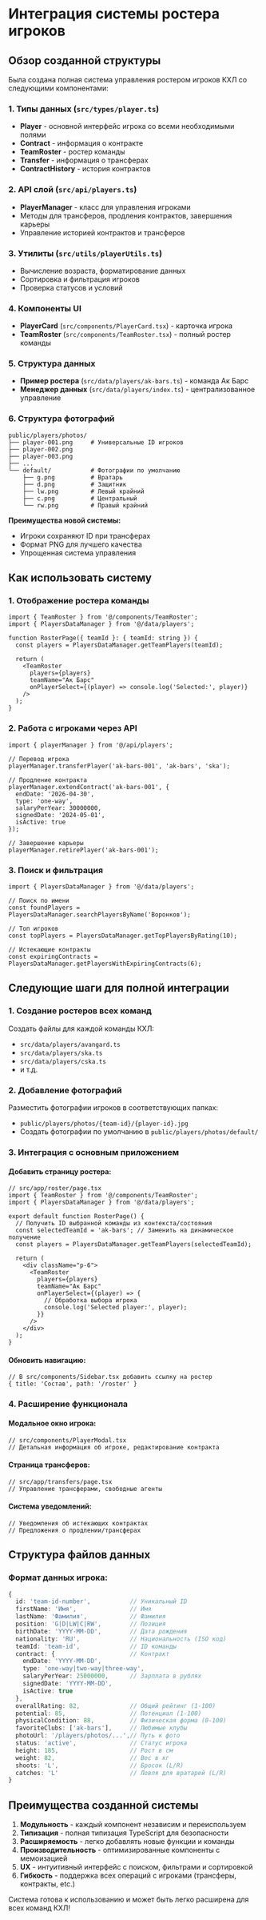 # Интеграция системы ростера игроков

## Обзор созданной структуры

Была создана полная система управления ростером игроков КХЛ со следующими компонентами:

### 1. Типы данных (`src/types/player.ts`)
- **Player** - основной интерфейс игрока со всеми необходимыми полями
- **Contract** - информация о контракте
- **TeamRoster** - ростер команды
- **Transfer** - информация о трансферах
- **ContractHistory** - история контрактов

### 2. API слой (`src/api/players.ts`)
- **PlayerManager** - класс для управления игроками
- Методы для трансферов, продления контрактов, завершения карьеры
- Управление историей контрактов и трансферов

### 3. Утилиты (`src/utils/playerUtils.ts`)
- Вычисление возраста, форматирование данных
- Сортировка и фильтрация игроков
- Проверка статусов и условий

### 4. Компоненты UI
- **PlayerCard** (`src/components/PlayerCard.tsx`) - карточка игрока
- **TeamRoster** (`src/components/TeamRoster.tsx`) - полный ростер команды

### 5. Структура данных
- **Пример ростера** (`src/data/players/ak-bars.ts`) - команда Ак Барс
- **Менеджер данных** (`src/data/players/index.ts`) - централизованное управление

### 6. Структура фотографий
```
public/players/photos/
├── player-001.png     # Универсальные ID игроков
├── player-002.png
├── player-003.png
├── ...
└── default/           # Фотографии по умолчанию
    ├── g.png          # Вратарь
    ├── d.png          # Защитник
    ├── lw.png         # Левый крайний
    ├── c.png          # Центральный
    └── rw.png         # Правый крайний
```

**Преимущества новой системы:**
- Игроки сохраняют ID при трансферах
- Формат PNG для лучшего качества
- Упрощенная система управления

## Как использовать систему

### 1. Отображение ростера команды

```tsx
import { TeamRoster } from '@/components/TeamRoster';
import { PlayersDataManager } from '@/data/players';

function RosterPage({ teamId }: { teamId: string }) {
  const players = PlayersDataManager.getTeamPlayers(teamId);
  
  return (
    <TeamRoster 
      players={players}
      teamName="Ак Барс"
      onPlayerSelect={(player) => console.log('Selected:', player)}
    />
  );
}
```

### 2. Работа с игроками через API

```tsx
import { playerManager } from '@/api/players';

// Перевод игрока
playerManager.transferPlayer('ak-bars-001', 'ak-bars', 'ska');

// Продление контракта
playerManager.extendContract('ak-bars-001', {
  endDate: '2026-04-30',
  type: 'one-way',
  salaryPerYear: 30000000,
  signedDate: '2024-05-01',
  isActive: true
});

// Завершение карьеры
playerManager.retirePlayer('ak-bars-001');
```

### 3. Поиск и фильтрация

```tsx
import { PlayersDataManager } from '@/data/players';

// Поиск по имени
const foundPlayers = PlayersDataManager.searchPlayersByName('Воронков');

// Топ игроков
const topPlayers = PlayersDataManager.getTopPlayersByRating(10);

// Истекающие контракты
const expiringContracts = PlayersDataManager.getPlayersWithExpiringContracts(6);
```

## Следующие шаги для полной интеграции

### 1. Создание ростеров всех команд
Создать файлы для каждой команды КХЛ:
- `src/data/players/avangard.ts`
- `src/data/players/ska.ts`
- `src/data/players/cska.ts`
- и т.д.

### 2. Добавление фотографий
Разместить фотографии игроков в соответствующих папках:
- `public/players/photos/{team-id}/{player-id}.jpg`
- Создать фотографии по умолчанию в `public/players/photos/default/`

### 3. Интеграция с основным приложением

#### Добавить страницу ростера:
```tsx
// src/app/roster/page.tsx
import { TeamRoster } from '@/components/TeamRoster';
import { PlayersDataManager } from '@/data/players';

export default function RosterPage() {
  // Получить ID выбранной команды из контекста/состояния
  const selectedTeamId = 'ak-bars'; // Заменить на динамическое получение
  const players = PlayersDataManager.getTeamPlayers(selectedTeamId);
  
  return (
    <div className="p-6">
      <TeamRoster 
        players={players}
        teamName="Ак Барс"
        onPlayerSelect={(player) => {
          // Обработка выбора игрока
          console.log('Selected player:', player);
        }}
      />
    </div>
  );
}
```

#### Обновить навигацию:
```tsx
// В src/components/Sidebar.tsx добавить ссылку на ростер
{ title: 'Состав', path: '/roster' }
```

### 4. Расширение функционала

#### Модальное окно игрока:
```tsx
// src/components/PlayerModal.tsx
// Детальная информация об игроке, редактирование контракта
```

#### Страница трансферов:
```tsx
// src/app/transfers/page.tsx
// Управление трансферами, свободные агенты
```

#### Система уведомлений:
```tsx
// Уведомления об истекающих контрактах
// Предложения о продлении/трансферах
```

## Структура файлов данных

### Формат данных игрока:
```typescript
{
  id: 'team-id-number',           // Уникальный ID
  firstName: 'Имя',               // Имя
  lastName: 'Фамилия',            // Фамилия
  position: 'G|D|LW|C|RW',        // Позиция
  birthDate: 'YYYY-MM-DD',        // Дата рождения
  nationality: 'RU',              // Национальность (ISO код)
  teamId: 'team-id',              // ID команды
  contract: {                     // Контракт
    endDate: 'YYYY-MM-DD',
    type: 'one-way|two-way|three-way',
    salaryPerYear: 25000000,      // Зарплата в рублях
    signedDate: 'YYYY-MM-DD',
    isActive: true
  },
  overallRating: 82,              // Общий рейтинг (1-100)
  potential: 85,                  // Потенциал (1-100)
  physicalCondition: 88,          // Физическая форма (0-100)
  favoriteClubs: ['ak-bars'],     // Любимые клубы
  photoUrl: '/players/photos/...',// Путь к фото
  status: 'active',               // Статус игрока
  height: 185,                    // Рост в см
  weight: 82,                     // Вес в кг
  shoots: 'L',                    // Бросок (L/R)
  catches: 'L'                    // Ловля для вратарей (L/R)
}
```

## Преимущества созданной системы

1. **Модульность** - каждый компонент независим и переиспользуем
2. **Типизация** - полная типизация TypeScript для безопасности
3. **Расширяемость** - легко добавлять новые функции и команды
4. **Производительность** - оптимизированные компоненты с мемоизацией
5. **UX** - интуитивный интерфейс с поиском, фильтрами и сортировкой
6. **Гибкость** - поддержка всех операций с игроками (трансферы, контракты, etc.)

Система готова к использованию и может быть легко расширена для всех команд КХЛ!
